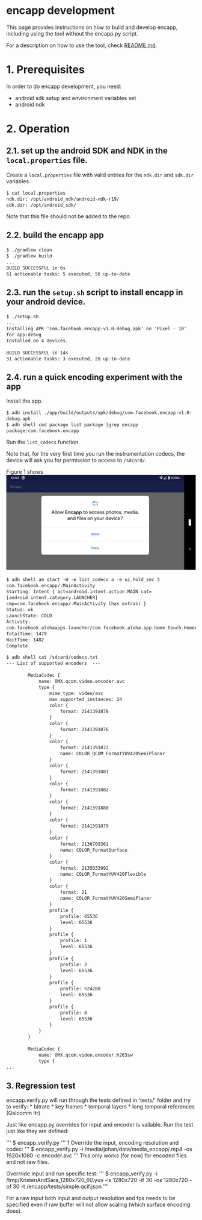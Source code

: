 # encapp development

This page provides instructions on how to build and develop encapp, including using the tool without the encapp.py script.

For a description on how to use the tool, check [README.md](README.md).


# 1. Prerequisites

In order to do encapp development, you need:
* android sdk setup and environment variables set
* android ndk


# 2. Operation

## 2.1. set up the android SDK and NDK in the `local.properties` file.

Create a `local.properties` file with valid entries for the `ndk.dir` and
`sdk.dir` variables.

```
$ cat local.properties
ndk.dir: /opt/android_ndk/android-ndk-r19/
sdk.dir: /opt/android_sdk/
```

Note that this file should not be added to the repo.

## 2.2. build the encapp app

```
$ ./gradlew clean
$ ./gradlew build
...
BUILD SUCCESSFUL in 6s
61 actionable tasks: 5 executed, 56 up-to-date
```

## 2.3. run the `setup.sh` script to install encapp in your android device.

```
$ ./setup.sh
...
Installing APK 'com.facebook.encapp-v1.0-debug.apk' on 'Pixel - 10' for app:debug
Installed on 4 devices.

BUILD SUCCESSFUL in 14s
31 actionable tasks: 3 executed, 28 up-to-date
```

## 2.4. run a quick encoding experiment with the app

Install the app.
```
$ adb install ./app/build/outputs/apk/debug/com.facebook.encapp-v1.0-debug.apk
$ adb shell cmd package list package |grep encapp
package:com.facebook.encapp
```

Run the `list_codecs` function.

Note that, for the very first time you run the instrumentation codecs, the
device will ask you for permission to access to `/sdcard/`.

Figure 1 shows ![an android device asking for permission to run encapp](doc/encapp_permission.jpeg)

```
$ adb shell am start -W -e list_codecs a -e ui_hold_sec 3 com.facebook.encapp/.MainActivity
Starting: Intent { act=android.intent.action.MAIN cat=[android.intent.category.LAUNCHER] cmp=com.facebook.encapp/.MainActivity (has extras) }
Status: ok
LaunchState: COLD
Activity: com.facebook.alohaapps.launcher/com.facebook.aloha.app.home.touch.HomeActivity
TotalTime: 1479
WaitTime: 1482
Complete
```

```
$ adb shell cat /sdcard/codecs.txt
--- List of supported encoders  ---

        MediaCodec {
            name: OMX.qcom.video.encoder.avc
            type {
                mime_type: video/avc
                max_supported_instances: 24
                color {
                    format: 2141391878
                }
                color {
                    format: 2141391876
                }
                color {
                    format: 2141391872
                    name: COLOR_QCOM_FormatYUV420SemiPlanar
                }
                color {
                    format: 2141391881
                }
                color {
                    format: 2141391882
                }
                color {
                    format: 2141391880
                }
                color {
                    format: 2141391879
                }
                color {
                    format: 2130708361
                    name: COLOR_FormatSurface
                }
                color {
                    format: 2135033992
                    name: COLOR_FormatYUV420Flexible
                }
                color {
                    format: 21
                    name: COLOR_FormatYUV420SemiPlanar
                }
                profile {
                    profile: 65536
                    level: 65536
                }
                profile {
                    profile: 1
                    level: 65536
                }
                profile {
                    profile: 2
                    level: 65536
                }
                profile {
                    profile: 524288
                    level: 65536
                }
                profile {
                    profile: 8
                    level: 65536
                }
            }
        }

        MediaCodec {
            name: OMX.qcom.video.encoder.h263sw
            type {
...
```

## 3. Regression test

encapp.verify.py will run through the tests defined in 'tests/' folder and try to verify:
    * bitrate
    * key frames
    * temporal layers
    * long temporal references (Qalcomm ltr)

Just like encapp.py overrides for input and encoder is vailable.
Run the test just like they are defined:

'''
$ encapp_verify.py
'''
1
Override the input, encoding resolution and codec:
'''
$ encapp_verify.py -i /media/johan/data/media_encapp/<encoded>.mp4  -os 1920x1080 -c encoder.avc
'''
This only works (for now) for encoded files and not raw files.

Overrride input and run specific test:
'''
$ encapp_verify.py -i /tmp/KristenAndSara_1280x720_60.yuv -is 1280x720 -if 30 -os 1280x720 -of 30 -t <PATH>/encapp/tests/simple.qcif.json
'''

For a raw input both input and output resolution and fps needs to be specified even if raw buffer will not allow scaling (which surface encoding does).
